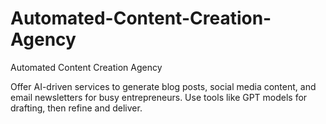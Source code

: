 # Automated-Content-Creation-Agency
Automated Content Creation Agency

Offer AI-driven services to generate blog posts, social media content, and email newsletters for busy entrepreneurs. Use tools like GPT models for drafting, then refine and deliver.
